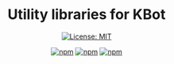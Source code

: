 <div align="center">

# Utility libraries for KBot

[![License: MIT](https://img.shields.io/badge/License-MIT-green.svg)](https://gitlab.com/kbotdev/utilities/-/blob/main/LICENSE)

[![npm](https://img.shields.io/npm/v/@kbotdev/eslint-config?color=crimson&logo=npm&label=@kbotdev/eslint-config)](https://www.npmjs.com/package/@kbotdev/eslint-config)
[![npm](https://img.shields.io/npm/v/@kbotdev/prettier-config?color=crimson&logo=npm&label=@kbotdev/prettier-config)](https://www.npmjs.com/package/@kbotdev/prettier-config)
[![npm](https://img.shields.io/npm/v/@kbotdev/ts-config?color=crimson&logo=npm&label=@kbotdev/ts-config)](https://www.npmjs.com/package/@kbotdev/ts-config)

</div>
